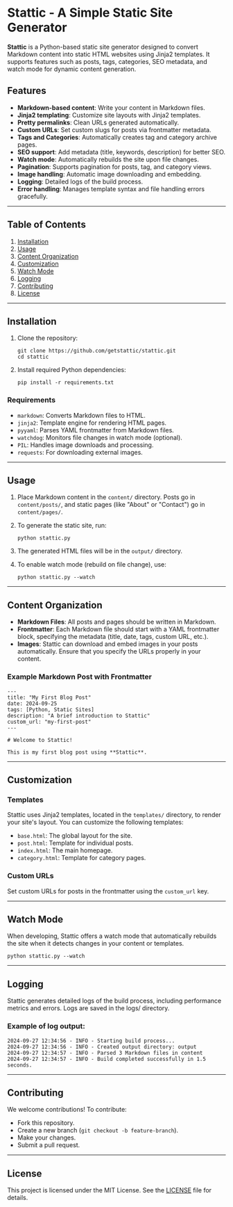 # Stattic - A Simple Static Site Generator

**Stattic** is a Python-based static site generator designed to convert Markdown content into static HTML websites using Jinja2 templates. It supports features such as posts, tags, categories, SEO metadata, and watch mode for dynamic content generation.

## Features

- **Markdown-based content**: Write your content in Markdown files.
- **Jinja2 templating**: Customize site layouts with Jinja2 templates.
- **Pretty permalinks**: Clean URLs generated automatically.
- **Custom URLs**: Set custom slugs for posts via frontmatter metadata.
- **Tags and Categories**: Automatically creates tag and category archive pages.
- **SEO support**: Add metadata (title, keywords, description) for better SEO.
- **Watch mode**: Automatically rebuilds the site upon file changes.
- **Pagination**: Supports pagination for posts, tag, and category views.
- **Image handling**: Automatic image downloading and embedding.
- **Logging**: Detailed logs of the build process.
- **Error handling**: Manages template syntax and file handling errors gracefully.

---

## Table of Contents

1. [Installation](#installation)
2. [Usage](#usage)
3. [Content Organization](#content-organization)
4. [Customization](#customization)
5. [Watch Mode](#watch-mode)
6. [Logging](#logging)
7. [Contributing](#contributing)
8. [License](#license)

---

## Installation

1. Clone the repository:

    ```
    git clone https://github.com/getstattic/stattic.git
    cd stattic
    ```

2. Install required Python dependencies:

    ```
    pip install -r requirements.txt
    ```

### Requirements

- `markdown`: Converts Markdown files to HTML.
- `jinja2`: Template engine for rendering HTML pages.
- `pyyaml`: Parses YAML frontmatter from Markdown files.
- `watchdog`: Monitors file changes in watch mode (optional).
- `PIL`: Handles image downloads and processing.
- `requests`: For downloading external images.

---

## Usage

1. Place Markdown content in the `content/` directory. Posts go in `content/posts/`, and static pages (like "About" or "Contact") go in `content/pages/`.

2. To generate the static site, run:

    ```
    python stattic.py
    ```

3. The generated HTML files will be in the `output/` directory.

4. To enable watch mode (rebuild on file change), use:

    ```
    python stattic.py --watch
    ```

---

## Content Organization

- **Markdown Files**: All posts and pages should be written in Markdown.
- **Frontmatter**: Each Markdown file should start with a YAML frontmatter block, specifying the metadata (title, date, tags, custom URL, etc.).
- **Images**: Stattic can download and embed images in your posts automatically. Ensure that you specify the URLs properly in your content.

### Example Markdown Post with Frontmatter

```
---
title: "My First Blog Post"
date: 2024-09-25
tags: [Python, Static Sites]
description: "A brief introduction to Stattic"
custom_url: "my-first-post"
---

# Welcome to Stattic!

This is my first blog post using **Stattic**.
```

---

## Customization

### Templates
Stattic uses Jinja2 templates, located in the `templates/` directory, to render your site's layout. You can customize the following templates:

* `base.html`: The global layout for the site.
* `post.html`: Template for individual posts.
* `index.html`: The main homepage.
* `category.html`: Template for category pages.

### Custom URLs
Set custom URLs for posts in the frontmatter using the `custom_url` key.

---

## Watch Mode

When developing, Stattic offers a watch mode that automatically rebuilds the site when it detects changes in your content or templates.

```
python stattic.py --watch
```

---

## Logging

Stattic generates detailed logs of the build process, including performance metrics and errors. Logs are saved in the logs/ directory.

### Example of log output:

```
2024-09-27 12:34:56 - INFO - Starting build process...
2024-09-27 12:34:56 - INFO - Created output directory: output
2024-09-27 12:34:57 - INFO - Parsed 3 Markdown files in content
2024-09-27 12:34:57 - INFO - Build completed successfully in 1.5 seconds.
```

---

## Contributing

We welcome contributions! To contribute:

* Fork this repository.
* Create a new branch (`git checkout -b feature-branch`).
* Make your changes.
* Submit a pull request.

---

## License

This project is licensed under the MIT License. See the [LICENSE](/LICENSE) file for details.